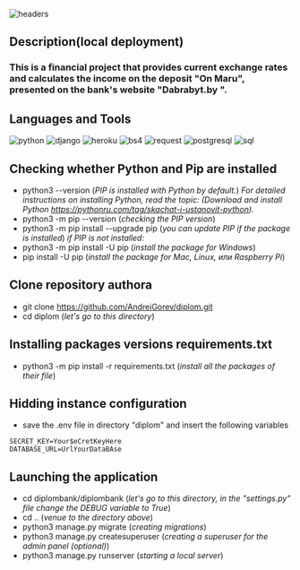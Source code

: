 ![headers](https://github.com/AndreiGorev/diplom/blob/main/assets/headerbank.png)

## Description(local deployment)

### This is a financial project that provides current exchange rates and calculates the income on the deposit "On Maru", presented on the bank's website "Dabrabyt.by ".

## Languages and Tools

![python](https://img.shields.io/badge/-Python-090909?style=for-the-badge&logo=python&logoColor=00BBBB)
![django](https://img.shields.io/badge/-Django-090909?style=for-the-badge&logo=django&logoColor=00BBBB)
![heroku](https://img.shields.io/badge/-Heroku-090909?style=for-the-badge&logo=heroku&logoColor=00BBBB)
![bs4](https://img.shields.io/badge/-BeautifulSoup4-090909?style=for-the-badge&logo=beautifulsoup4&logoColor=00BBBB)
![request](https://img.shields.io/badge/-Request-090909?style=for-the-badge&logo=request&logoColor=00BBBB)
![postgresql](https://img.shields.io/badge/-PostgreSQL-090909?style=for-the-badge&logo=postgresql&logoColor=00BBBB)
![sql](https://img.shields.io/badge/-SQL-090909?style=for-the-badge&logo=sql&logoColor=00BBBB)

## Checking whether Python and Pip are installed
* python3 --version (_PIP is installed with Python by default._)
_For detailed instructions on installing Python, read the topic: (Download and install Python https://pythonru.com/tag/skachat-i-ustanovit-python)._
* python3 -m pip --version (_checking the PIP version_)
* python3 -m pip install --upgrade pip (_you can update PIP if the package is installed_)
_if PIP is not installed:_
* python3 -m pip install -U pip (_install the package for Windows_)
* pip install -U pip (_install the package for Mac, Linux, или Raspberry Pi_)

## Clone repository authora
* git clone https://github.com/AndreiGorev/diplom.git
* cd diplom (_let's go to this directory_)

## Installing packages versions requirements.txt
* python3 -m pip install -r requirements.txt (_install all the packages of their file_)

## Hidding instance configuration
* save the .env file in directory "diplom" and insert the following variables
```
SECRET_KEY=Your$eCretKeyHere 
DATABASE_URL=UrlYourDataBAse 
```
## Launching the application
* cd diplombank/diplombank (_let's go to this directory, in the "settings.py" file change the DEBUG variable to True_)
* cd .. (_venue to the directory above_)
* python3 manage.py migrate (_creating migrations_)
* python3 manage.py createsuperuser (_creating a superuser for the admin panel (optional)_)
* python3 manage.py runserver (_starting a local server_)







